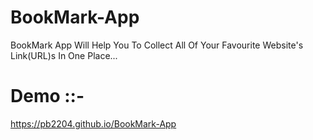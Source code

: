# BookMark-App
BookMark App Will Help You To Collect All Of Your Favourite Website's Link(URL)s In One Place...

# Demo ::-
https://pb2204.github.io/BookMark-App
